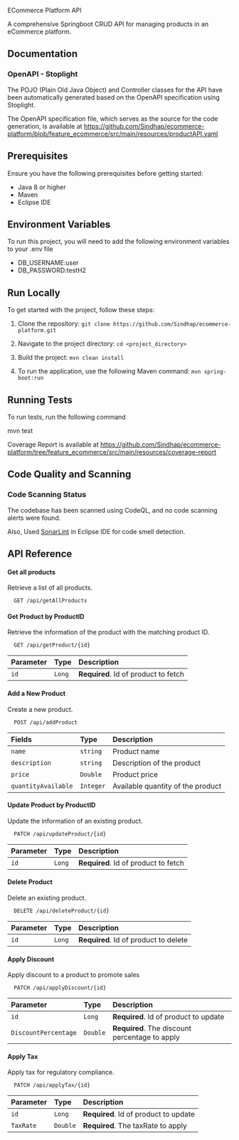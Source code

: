 ECommerce Platform API

A comprehensive Springboot CRUD API for managing products in an eCommerce platform.



## Documentation

### OpenAPI - Stoplight

The POJO (Plain Old Java Object) and Controller classes for the API have been automatically generated based on the OpenAPI specification using Stoplight. 

The OpenAPI specification file, which serves as the source for the code generation, is available at https://github.com/Sindhap/ecommerce-platform/blob/feature_ecommerce/src/main/resources/productAPI.yaml

## Prerequisites

Ensure you have the following prerequisites before getting started:

- Java 8 or higher
- Maven
- Eclipse IDE 


## Environment Variables

To run this project, you will need to add the following environment variables to your .env file

- DB_USERNAME:user
- DB_PASSWORD:testH2

## Run Locally

To get started with the project, follow these steps:

1. Clone the repository: `git clone https://github.com/Sindhap/ecommerce-platform.git`

2. Navigate to the project directory: `cd <project_directory>`

3. Build the project: `mvn clean install`

4. To run the application, use the following Maven command:
 `mvn spring-boot:run`
 
## Running Tests

To run tests, run the following command

mvn test

Coverage Report is available at https://github.com/Sindhap/ecommerce-platform/tree/feature_ecommerce/src/main/resources/coverage-report

## Code Quality and Scanning

### Code Scanning Status

The codebase has been scanned using CodeQL, and no code scanning alerts were found.

Also, Used [SonarLint](https://www.sonarlint.org/) in Eclipse IDE for code smell detection.

## API Reference

#### Get all products

Retrieve a list of all products.

```http
  GET /api/getAllProducts
```

#### Get Product by ProductID

Retrieve the information of the product with the matching product ID.

```http
  GET /api/getProduct/{id}
```

| Parameter | Type     | Description                       |
| :-------- | :------- | :-------------------------------- |
| `id`      | `Long` | **Required**. Id of product to fetch |

#### Add a New Product

Create a new product.

```http
  POST /api/addProduct
```

| Fields | Type     | Description                       |
| :-------- | :------- | :-------------------------------- |
| `name`      | `string` | Product name |
| `description`      | `string` | Description of the product |
| `price`      | `Double` | Product price |
| `quantityAvailable`      | `Integer` | Available quantity of the product |


#### Update Product by ProductID

Update the information of an existing product.

```http
  PATCH /api/updateProduct/{id}
```

| Parameter | Type     | Description                       |
| :-------- | :------- | :-------------------------------- |
| `id`      | `Long` | **Required**. Id of product to fetch |

#### Delete Product

Delete an existing product.

```http
  DELETE /api/deleteProduct/{id}
```

| Parameter | Type     | Description                       |
| :-------- | :------- | :-------------------------------- |
| `id`      | `Long` | **Required**. Id of product to delete |

#### Apply Discount

Apply discount to a product to promote sales

```http
  PATCH /api/applyDiscount/{id}
```

| Parameter | Type     | Description                       |
| :-------- | :------- | :-------------------------------- |
| `id`      | `Long` | **Required**. Id of product to update |
| `DiscountPercentage`      | `Double` | **Required**. The discount percentage to apply |


#### Apply Tax

Apply tax for regulatory compliance.

```http
  PATCH /api/applyTax/{id}
```

| Parameter | Type     | Description                       |
| :-------- | :------- | :-------------------------------- |
| `id`      | `Long` | **Required**. Id of product to update |
| `TaxRate `      | `Double` | **Required**. The taxRate to apply |
